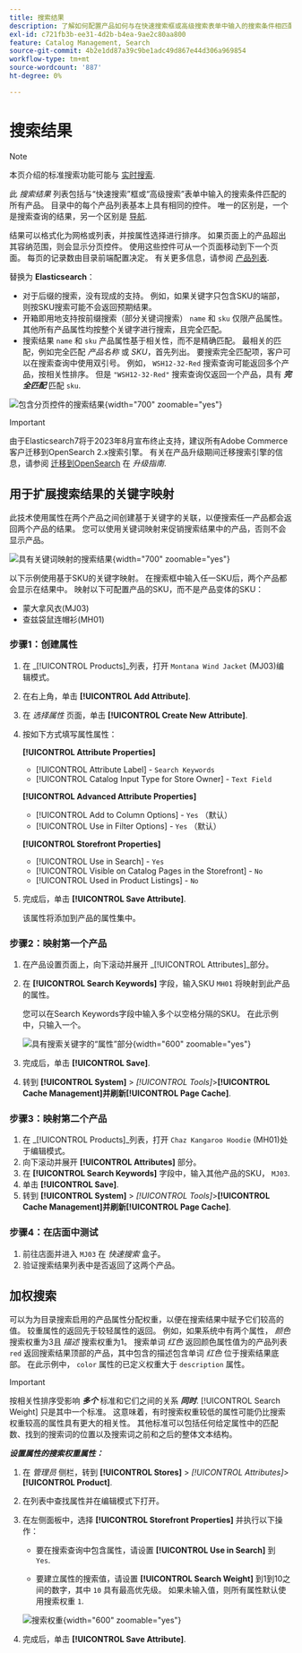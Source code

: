 ```yaml
---
title: 搜索结果
description: 了解如何配置产品如何与在快速搜索框或高级搜索表单中输入的搜索条件相匹配。
exl-id: c721fb3b-ee31-4d2b-b4ea-9ae2c80aa800
feature: Catalog Management, Search
source-git-commit: 4b2e1dd87a39c9be1adc49d867e44d306a969854
workflow-type: tm+mt
source-wordcount: '887'
ht-degree: 0%

---
```


# 搜索结果

>[!NOTE]
>
>本页介绍的标准搜索功能可能与 [实时搜索](https://experienceleague.adobe.com/docs/commerce-merchant-services/live-search/overview.html).

此 _搜索结果_ 列表包括与“快速搜索”框或“高级搜索”表单中输入的搜索条件匹配的所有产品。 目录中的每个产品列表基本上具有相同的控件。 唯一的区别是，一个是搜索查询的结果，另一个区别是 [导航](navigation.md).

结果可以格式化为网格或列表，并按属性选择进行排序。 如果页面上的产品超出其容纳范围，则会显示分页控件。 使用这些控件可从一个页面移动到下一个页面。 每页的记录数由目录前端配置决定。 有关更多信息，请参阅 [产品列表](navigation-product-listings.md).

替换为 **Elasticsearch**：

- 对于后缀的搜索，没有现成的支持。 例如，如果关键字只包含SKU的端部，则按SKU搜索可能不会返回预期结果。
- 开箱即用地支持按前缀搜索（部分关键词搜索） `name` 和 `sku` 仅限产品属性。 其他所有产品属性均按整个关键字进行搜索，且完全匹配。
- 搜索结果 `name` 和 `sku` 产品属性基于相关性，而不是精确匹配。 最相关的匹配，例如完全匹配 _产品名称_ 或 _SKU_，首先列出。 要搜索完全匹配项，客户可以在搜索查询中使用双引号。 例如， `WSH12-32-Red` 搜索查询可能返回多个产品，按相关性排序。 但是 `"WSH12-32-Red"` 搜索查询仅返回一个产品，具有 **_完全匹配_** 匹配 `sku`.

![包含分页控件的搜索结果](./assets/storefront-search-results-shorts.png){width="700" zoomable="yes"}

>[!IMPORTANT]
>
>由于Elasticsearch7将于2023年8月宣布终止支持，建议所有Adobe Commerce客户迁移到OpenSearch 2.x搜索引擎。 有关在产品升级期间迁移搜索引擎的信息，请参阅 [迁移到OpenSearch](https://experienceleague.adobe.com/docs/commerce-operations/upgrade-guide/prepare/opensearch-migration.html) 在 _升级指南_.

## 用于扩展搜索结果的关键字映射

此技术使用属性在两个产品之间创建基于关键字的关联，以便搜索任一产品都会返回两个产品的结果。 您可以使用关键词映射来促销搜索结果中的产品，否则不会显示产品。

![具有关键词映射的搜索结果](./assets/storefront-search-results-extended.png){width="700" zoomable="yes"}

以下示例使用基于SKU的关键字映射。 在搜索框中输入任一SKU后，两个产品都会显示在结果中。 映射以下可配置产品的SKU，而不是产品变体的SKU：

- 蒙大拿风衣(MJ03)
- 查兹袋鼠连帽衫(MH01)

### 步骤1：创建属性

1. 在 _[!UICONTROL Products]_列表，打开 `Montana Wind Jacket` (MJ03)编辑模式。
1. 在右上角，单击 **[!UICONTROL Add Attribute]**.
1. 在 _选择属性_ 页面，单击 **[!UICONTROL Create New Attribute]**.
1. 按如下方式填写属性属性：

   **[!UICONTROL Attribute Properties]**

   - [!UICONTROL Attribute Label]  - `Search Keywords`
   - [!UICONTROL Catalog Input Type for Store Owner] - `Text Field`

   **[!UICONTROL Advanced Attribute Properties]**

   - [!UICONTROL Add to Column Options] - `Yes` （默认）
   - [!UICONTROL Use in Filter Options] - `Yes` （默认）

   **[!UICONTROL Storefront Properties]**

   - [!UICONTROL Use in Search] - `Yes`
   - [!UICONTROL Visible on Catalog Pages in the Storefront] - `No`
   - [!UICONTROL Used in Product Listings] - `No`

1. 完成后，单击 **[!UICONTROL Save Attribute]**.

   该属性将添加到产品的属性集中。

### 步骤2：映射第一个产品

1. 在产品设置页面上，向下滚动并展开 _[!UICONTROL Attributes]_部分。
1. 在 **[!UICONTROL Search Keywords]** 字段，输入SKU `MH01` 将映射到此产品的属性。

   您可以在Search Keywords字段中输入多个以空格分隔的SKU。 在此示例中，只输入一个。

   ![具有搜索关键字的“属性”部分](./assets/search-keywords-attribute.png){width="600" zoomable="yes"}

1. 完成后，单击 **[!UICONTROL Save]**.
1. 转到 **[!UICONTROL System]** > _[!UICONTROL Tools]_>**[!UICONTROL Cache Management]**并刷新&#x200B;**[!UICONTROL Page Cache]**.

### 步骤3：映射第二个产品

1. 在 _[!UICONTROL Products]_列表，打开 `Chaz Kangaroo Hoodie` (MH01)处于编辑模式。
1. 向下滚动并展开 **[!UICONTROL Attributes]** 部分。
1. 在 **[!UICONTROL Search Keywords]** 字段中，输入其他产品的SKU， `MJ03`.
1. 单击 **[!UICONTROL Save]**.
1. 转到 **[!UICONTROL System]** > _[!UICONTROL Tools]_>**[!UICONTROL Cache Management]**并刷新&#x200B;**[!UICONTROL Page Cache]**.

### 步骤4：在店面中测试

1. 前往店面并进入 `MJ03` 在 _快速搜索_ 盒子。
1. 验证搜索结果列表中是否返回了这两个产品。

## 加权搜索

可以为为目录搜索启用的产品属性分配权重，以便在搜索结果中赋予它们较高的值。 较重属性的返回先于较轻属性的返回。 例如，如果系统中有两个属性， _颜色_ 搜索权重为3且 _描述_ 搜索权重为1。 搜索单词 _红色_ 返回颜色属性值为的产品列表 `red` 返回搜索结果顶部的产品，其中包含的描述包含单词 _红色_ 位于搜索结果底部。 在此示例中， `color` 属性的已定义权重大于 `description` 属性。

>[!IMPORTANT]
>
>按相关性排序受影响 **_多个_** 标准和它们之间的关系 **_同时_**. [!UICONTROL Search Weight] 只是其中一个标准。 这意味着，有时搜索权重较低的属性可能仍比搜索权重较高的属性具有更大的相关性。 其他标准可以包括任何给定属性中的匹配数、找到的搜索词的位置以及搜索词之前和之后的整体文本结构。

**_设置属性的搜索权重属性：_**

1. 在 _管理员_ 侧栏，转到 **[!UICONTROL Stores]** > _[!UICONTROL Attributes]_>**[!UICONTROL Product]**.

1. 在列表中查找属性并在编辑模式下打开。

1. 在左侧面板中，选择 **[!UICONTROL Storefront Properties]** 并执行以下操作：

   - 要在搜索查询中包含属性，请设置 **[!UICONTROL Use in Search]** 到 `Yes`.

   - 要建立属性的搜索值，请设置 **[!UICONTROL Search Weight]** 到1到10之间的数字，其中 `10` 具有最高优先级。 如果未输入值，则所有属性默认使用搜索权重 `1`.

   ![搜索权重](./assets/search-weight.png){width="600" zoomable="yes"}

1. 完成后，单击 **[!UICONTROL Save Attribute]**.
